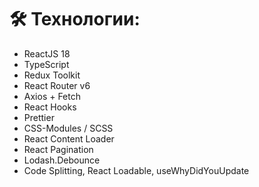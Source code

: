 # 🛠 Технологии:

- ReactJS 18
- TypeScript
- Redux Toolkit 
- React Router v6 
- Axios + Fetch 
- React Hooks 
- Prettier 
- CSS-Modules / SCSS 
- React Content Loader 
- React Pagination 
- Lodash.Debounce
- Code Splitting, React Loadable, useWhyDidYouUpdate